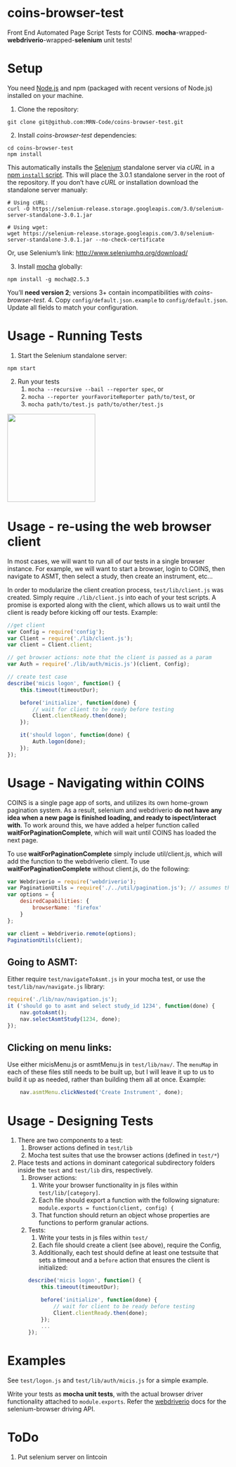 # coins-browser-test
Front End Automated Page Script Tests for COINS.  **mocha**-wrapped-**webdriverio**-wrapped-**selenium** unit tests!

# Setup

You need [Node.js](https://nodejs.org/en/) and npm (packaged with recent versions of Node.js) installed on your machine.

1. Clone the repository:

  ```shell
  git clone git@github.com:MRN-Code/coins-browser-test.git
  ```

2. Install _coins-browser-test_ dependencies:

  ```shell
  cd coins-browser-test
  npm install
  ```

  This automatically installs the [Selenium](http://www.seleniumhq.org/download/) standalone server via _cURL_ in a [npm `install` script](https://docs.npmjs.com/misc/scripts). This will place the 3.0.1 standalone server in the root of the repository. If you don’t have _cURL_ or installation download the standalone server manualy:

  ```shell
  # Using cURL:
  curl -O https://selenium-release.storage.googleapis.com/3.0/selenium-server-standalone-3.0.1.jar

  # Using wget:
  wget https://selenium-release.storage.googleapis.com/3.0/selenium-server-standalone-3.0.1.jar --no-check-certificate
  ```

  Or, use Selenium’s link: http://www.seleniumhq.org/download/

3. Install [mocha](https://mochajs.org/) globally:

  ```shell
  npm install -g mocha@2.5.3
  ```

  You’ll **need version 2**; versions 3+ contain incompatibilities with _coins-browser-test_.
4. Copy `config/default.json.example` to `config/default.json`. Update all fields to match your configuration.

# Usage - Running Tests

1. Start the Selenium standalone server:

  ```shell
  npm start
  ```

2. Run your tests
    1. `mocha --recursive --bail --reporter spec`, or
    1. `mocha --reporter yourFavoriteReporter path/to/test`, or
    1. `mocha path/to/test.js path/to/other/test.js`

<img src="https://raw.githubusercontent.com/MRN-Code/coins-selenium/master/img/test_example_output.png" height="200"  >

# Usage - re-using the web browser client

In most cases, we will want to run all of our tests in a single browser instance.
For example, we will want to start a browser, login to COINS, then navigate to ASMT, then select a study, then create an instrument, etc...

In order to modularize the client creation process, `test/lib/client.js` was created.
Simply require `./lib/client.js` into each of your test scripts.
A promise is exported along with the client, which allows us to wait until the client is ready before kicking off our tests.
Example:
```js
//get client
var Config = require('config');
var Client = require('./lib/client.js');
var client = Client.client;

// get browser actions: note that the client is passed as a param
var Auth = require('./lib/auth/micis.js')(client, Config);

// create test case
describe('micis logon', function() {
    this.timeout(timeoutDur);

    before('initialize', function(done) {
        // wait for client to be ready before testing
        Client.clientReady.then(done);
    });

    it('should logon', function(done) {
        Auth.logon(done);
    });
});
```

# Usage - Navigating within COINS
COINS is a single page app of sorts, and utilizes its own home-grown pagination system.
As a result, selenium and webdriverio **do not have any idea when a new page is finished loading, and ready to ispect/interact with**.
To work around this, we have added a helper function called **waitForPaginationComplete**, which will wait until COINS has loaded the next page.

To use **waitForPaginationComplete** simply include util/client.js, which will add the function to the webdriverio client.
To use **waitForPaginationComplete** without client.js, do the following:

```js
var Webdriverio = require('webdriverio');
var PaginationUtils = require('./../util/pagination.js'); // assumes this is run from test/ dir
var options = {
    desiredCapabilities: {
        browserName: 'firefox'
    }
};

var client = Webdriverio.remote(options);
PaginationUtils(client);
```

## Going to ASMT:
Either require `test/navigateToAsmt.js` in your mocha test, or use the `test/lib/nav/navigate.js` library:

```js
require('./lib/nav/navigation.js');
it ('should go to asmt and select study_id 1234', function(done) {
    nav.gotoAsmt();
    nav.selectAsmtStudy(1234, done);
});
```

## Clicking on menu links:
Use either micisMenu.js or asmtMenu.js in `test/lib/nav/`. The `menuMap` in each of these files still needs to be built up, but I will leave it up to us to build it up as needed, rather than building them all at once.  Example:

```js
    nav.asmtMenu.clickNested('Create Instrument', done);
```

# Usage - Designing Tests
1. There are two components to a test:
    1. Browser actions defined in `test/lib`
    1. Mocha test suites that use the browser actions (defined in `test/*`)
1. Place tests and actions in dominant categorical subdirectory folders inside the `test` and `test/lib` dirs, respectively.
    1. Browser actions:
        1. Write your browser functionality in js files within `test/lib/[category]`.
        1. Each file should export a function with the following signature:
        ` module.exports = function(client, config) { `
        1. That function should return an object whose properties are functions to perform granular actions.
    1. Tests:
        1. Write your tests in js files within `test/`
        1. Each file should create a client (see above), require the Config,
        1. Additionally, each test should define at least one testsuite that sets a timeout and a `before` action that ensures the client is initialized:
        ```js
        describe('micis logon', function() {
            this.timeout(timeoutDur);

            before('initialize', function(done) {
                // wait for client to be ready before testing
                Client.clientReady.then(done);
            });
            ...
        });
        ```
# Examples
See `test/logon.js` and `test/lib/auth/micis.js` for a simple example.

Write your tests as **mocha unit tests**, with the actual browser driver functionality attached to `module.exports`.  Refer the [webdriverio](http://webdriver.io/) docs for the selenium-browser driving API.

# ToDo
1. Put selenium server on lintcoin


